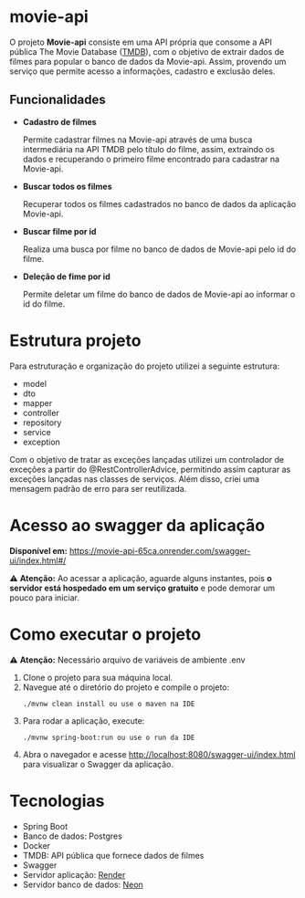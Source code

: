 # movie-api

O projeto **Movie-api** consiste em uma API própria que consome a API pública The Movie Database ([TMDB](https://developer.themoviedb.org/)), com o objetivo de extrair dados de filmes para popular o banco de dados da Movie-api. Assim, provendo um serviço que permite acesso a informações, cadastro e exclusão deles.

## Funcionalidades
- **Cadastro de filmes**

    Permite cadastrar filmes na Movie-api através de uma busca intermediária na API TMDB pelo título do filme, assim, extraindo os dados e recuperando o primeiro filme encontrado para cadastrar na Movie-api.

- **Buscar todos os filmes**

   Recuperar todos os filmes cadastrados no banco de dados da aplicação Movie-api.

- **Buscar filme por id**

   Realiza uma busca por filme no banco de dados de Movie-api pelo id do filme.

- **Deleção de fime por id**

   Permite deletar um filme do banco de dados de Movie-api ao informar o id do filme.

# Estrutura projeto

Para estruturação e organização do projeto utilizei a seguinte estrutura:
- model
- dto
- mapper
- controller
- repository
- service
- exception


Com o objetivo de tratar as exceções lançadas utilizei um controlador de exceções a partir do @RestControllerAdvice, permitindo assim capturar as exceções lançadas nas classes de serviços. Além disso, criei uma mensagem padrão de erro para ser reutilizada.


# Acesso ao swagger da aplicação
**Disponível em:** 
https://movie-api-65ca.onrender.com/swagger-ui/index.html#/ 
 
⚠️ **Atenção:** Ao acessar a aplicação, aguarde alguns instantes, pois **o servidor está hospedado em um serviço gratuito** e pode demorar um pouco para iniciar.

# Como executar o projeto
⚠️ **Atenção:** Necessário arquivo de variáveis de ambiente .env

1. Clone o projeto para sua máquina local.
2. Navegue até o diretório do projeto e compile o projeto:
    ```
    ./mvnw clean install ou use o maven na IDE
    ```
3. Para rodar a aplicação, execute:
    ```
    ./mvnw spring-boot:run ou use o run da IDE
    ```
4. Abra o navegador e acesse [http://localhost:8080/swagger-ui/index.html](http://localhost:8080/swagger-ui/index.html) para visualizar o Swagger da aplicação.


# Tecnologias

- Spring Boot
- Banco de dados: Postgres
- Docker
- TMDB: API pública que fornece dados de filmes
- Swagger
- Servidor aplicação: [Render](https://render.com/ )
- Servidor banco de dados: [Neon](https://neon.tech/)

